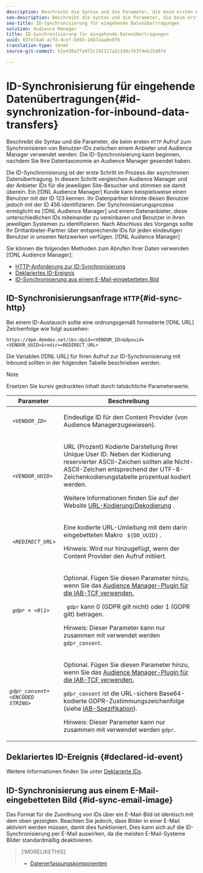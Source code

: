 ```yaml
---
description: Beschreibt die Syntax und die Parameter, die beim ersten HTTP-Aufruf zum Synchronisieren von Benutzer-IDs zwischen einem Anbieter und Audience Manager verwendet werden. Die ID-Synchronisierung kann beginnen, nachdem Sie Ihre Datentaxonomie an Audience Manager gesendet haben.
seo-description: Beschreibt die Syntax und die Parameter, die beim ersten HTTP-Aufruf zum Synchronisieren von Benutzer-IDs zwischen einem Anbieter und Audience Manager verwendet werden. Die ID-Synchronisierung kann beginnen, nachdem Sie Ihre Datentaxonomie an Audience Manager gesendet haben.
seo-title: ID-Synchronisierung für eingehende Datenübertragungen
solution: Audience Manager
title: ID-Synchronisierung für eingehende Datenübertragungen
uuid: 037e74a6-acfd-4cef-b693-16b7aaa8e976
translation-type: tm+mt
source-git-commit: b1e438a77a472c192117a2c1ddcf63f4eb25d07d

---
```



# ID-Synchronisierung für eingehende Datenübertragungen{#id-synchronization-for-inbound-data-transfers}

Beschreibt die Syntax und die Parameter, die beim ersten `HTTP` Aufruf zum Synchronisieren von Benutzer-IDs zwischen einem Anbieter und Audience Manager verwendet werden. Die ID-Synchronisierung kann beginnen, nachdem Sie Ihre Datentaxonomie an Audience Manager gesendet haben.

<!-- c_id_sync_in.xml -->

Die ID-Synchronisierung ist der erste Schritt im Prozess der asynchronen Datenübertragung. In diesem Schritt vergleichen Audience Manager und der Anbieter IDs für die jeweiligen Site-Besucher und stimmen sie damit überein. Ein [!DNL Audience Manager] Kunde kann beispielsweise einen Benutzer mit der ID 123 kennen. Ihr Datenpartner könnte diesen Benutzer jedoch mit der ID 456 identifizieren. Der Synchronisierungsprozess ermöglicht es [!DNL Audience Manager] und einem Datenanbieter, diese unterschiedlichen IDs miteinander zu vereinbaren und Benutzer in ihren jeweiligen Systemen zu identifizieren. Nach Abschluss des Vorgangs sollte Ihr Drittanbieter-Partner über entsprechende IDs für jeden eindeutigen Benutzer in unseren Netzwerken verfügen. [!DNL Audience Manager]

Sie können die folgenden Methoden zum Abrufen Ihrer Daten verwenden [!DNL Audience Manager]:

* [HTTP-Anforderung zur ID-Synchronisierung](../../../integration/sending-audience-data/batch-data-transfer-explained/id-sync-http.md#id-sync-http)
* [Deklariertes ID-Ereignis](../../../integration/sending-audience-data/batch-data-transfer-explained/id-sync-http.md#declared-id-event)
* [ID-Synchronisierung aus einem E-Mail-eingebetteten Bild](../../../integration/sending-audience-data/batch-data-transfer-explained/id-sync-http.md#id-sync-email-image)

## ID-Synchronisierungsanfrage `HTTP`{#id-sync-http}

Bei einem ID-Austausch sollte eine ordnungsgemäß formatierte [!DNL URL] Zeichenfolge wie folgt aussehen:

```
https://dpm.demdex.net/ibs:dpid=<VENDOR_ID>&dpuuid=<VENDOR_UUID>&redir=<REDIRECT_URL>
```

Die Variablen [!DNL URL] für Ihren Aufruf zur ID-Synchronisierung mit Inbound sollten in der folgenden Tabelle beschrieben werden.

>[!NOTE]
>
>Ersetzen Sie kursiv gedruckten Inhalt durch tatsächliche Parameterwerte.

<table id="table_EB9F4246E2A34ABB8ED06EA458EB186F"> 
 <thead> 
  <tr> 
   <th colname="col1" class="entry"> Parameter </th> 
   <th colname="col2" class="entry"> Beschreibung </th> 
  </tr> 
 </thead>
 <tbody> 
  <tr> 
   <td colname="col1"> <code> <i>&lt;VENDOR_ID&gt;</i> </code> </td> 
   <td colname="col2"> <p>Eindeutige ID für den Content Provider (von <span class="keyword"> Audience Manager</span>zugewiesen). </p> </td> 
  </tr> 
  <tr> 
   <td colname="col1"> <code> <i>&lt;VENDOR_UUID&gt;</i> </code> </td> 
   <td colname="col2"> <p>URL (Prozent) Kodierte Darstellung Ihrer Unique User ID. Neben der Kodierung reservierter ASCII-Zeichen sollten alle Nicht-ASCII-Zeichen entsprechend der UTF-8-Zeichenkodierungstabelle prozentual kodiert werden. </p> <p>Weitere Informationen finden Sie auf der Website <a href="https://www.url-encode-decode.com" format="http" scope="external"> URL-Kodierung/Dekodierung</a> . </p> </td> 
  </tr> 
  <tr> 
   <td colname="col1"> <code> <i>&lt;REDIRECT_URL&gt;</i> </code> </td> 
   <td colname="col2"> <p>Eine kodierte URL-Umleitung mit dem darin eingebetteten Makro <code> ${DD_UUID}</code> . </p> <p>Hinweis:  Wird nur hinzugefügt, wenn der Content Provider den Aufruf initiiert. </p> </td> 
  </tr> 
  <tr> 
   <td colname="col1"> <code> <i>gdpr = &lt;0|1&gt;</i> </code> </td> 
   <td colname="col2"> <p>Optional. Fügen Sie diesen Parameter hinzu, wenn Sie das <a href="../../../overview/data-security-and-privacy/aam-iab-plugin.md">Audience Manager-Plugin für die IAB-TCF verwenden.</a></p> <p><code> gdpr</code> kann 0 (GDPR gilt nicht) oder 1 (GDPR gilt) betragen. </p> <p> <b></b> Hinweis: Dieser Parameter kann nur zusammen mit verwendet werden <code>gdpr_consent</code>.</p></td> 
  </tr> 
  <tr> 
   <td colname="col1"> <code><i>gdpr_consent=&lt;ENCODED STRING&gt;</i> </code> </td> 
   <td colname="col2"> <p>Optional. Fügen Sie diesen Parameter hinzu, wenn Sie das <a href="../../../overview/data-security-and-privacy/aam-iab-plugin.md">Audience Manager-Plugin für die IAB-TCF verwenden.</a></p> <p><code>gdpr_consent</code> ist die URL-sichere Base64-kodierte GDPR-Zustimmungszeichenfolge (siehe <a href="https://github.com/InteractiveAdvertisingBureau/GDPR-Transparency-and-Consent-Framework/blob/master/URL-based%20Consent%20Passing_%20Framework%20Guidance.md#specifications" format="http" scope="external"> IAB-Spezifikation</a>). </p> <p> <b></b> Hinweis: Dieser Parameter kann nur zusammen mit verwendet werden <code>gdpr</code>.</p> </td> 
  </tr> 
 </tbody> 
</table>

## Deklariertes ID-Ereignis {#declared-id-event}

Weitere Informationen finden Sie unter [Deklarierte IDs](../../../features/declared-ids.md).

## ID-Synchronisierung aus einem E-Mail-eingebetteten Bild {#id-sync-email-image}

Das Format für die Zuordnung von IDs über ein E-Mail-Bild ist identisch mit dem oben gezeigten. Beachten Sie jedoch, dass Bilder in einer E-Mail aktiviert werden müssen, damit dies funktioniert. Dies kann sich auf die ID-Synchronisierung per E-Mail auswirken, da die meisten E-Mail-Systeme Bilder standardmäßig deaktivieren.

>[!MORELIKETHIS]
>
>* [Datenerfassungskomponenten](../../../reference/system-components/components-data-collection.md)

